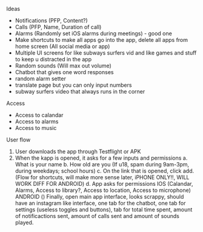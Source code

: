 Ideas
- Notifications (PFP, Content?)
- Calls (PFP, Name, Duration of call)
- Alarms (Randomly set iOS alarms during meetings) - good one
- Make shortcuts to make all apps go into the app, delete all apps from home screen (All social media or app)
- Multiple UI screens for like subways surfers vid and like games and stuff to keep u distracted in the app
- Random sounds (Will max out volume)
- Chatbot that gives one word responses
- random alarm setter 
- translate page but you can only input numbers
- subway surfers video that always runs in the corner


Access
- Access to calandar
- Access to alarms
- Access to music

User flow
1. User downloads the app through Testflight or APK
2. When the kapp is opened, it asks for a few inputs and permissions
    a. What is your name
    b. How old are you (If u18, spam during 9am-3pm, during weekdays; school hours)
    c. On the link that is opened, click add. (Flow for shortcuts, will make more sense later, iPHONE ONLY!!, WILL WORK DIFF FOR ANDROID)
    d. App asks for permissions 
        IOS (Calandar, Alarms, Access to library?, Access to location, Access to microphone) 
        ANDROID ()
    Finally, open main app interface, looks scrappy, should have an instagram like interface, one tab for the chatbot, one tab for settings (useless toggles and buttons), tab for total time spent, amount of notificactions sent, amount of calls sent and amount of sounds played.